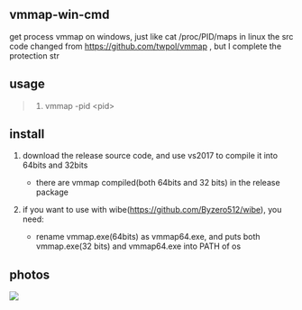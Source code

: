 ## vmmap-win-cmd
get process vmmap on windows, just like cat /proc/PID/maps in linux
the src code changed from https://github.com/twpol/vmmap , but I complete the protection str

## usage
> 1. vmmap -pid \<pid>

## install
1. download the release source code, and use vs2017 to compile it into 64bits and 32bits
    + there are vmmap compiled(both 64bits and 32 bits) in the release package

2. if you want to use with wibe(https://github.com/Byzero512/wibe), you need:   
    + rename vmmap.exe(64bits) as vmmap64.exe, and puts both vmmap.exe(32 bits) and vmmap64.exe into PATH of os

## photos

![](https://github.com/Byzero512/vmmap_windows_comandline/raw/master/show.jpg)
